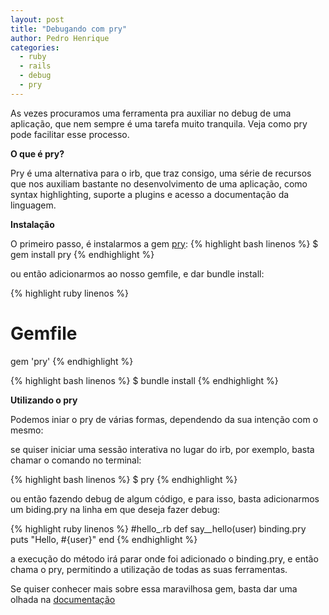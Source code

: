 ```yaml
---
layout: post
title: "Debugando com pry"
author: Pedro Henrique
categories:
  - ruby
  - rails
  - debug
  - pry
---
```


As vezes procuramos uma ferramenta pra auxiliar no debug de uma aplicação,
que nem sempre é uma tarefa muito tranquila. Veja como pry pode facilitar
esse processo.
<!--more-->
**O que é pry?**

Pry é uma alternativa para o irb, que traz consigo, uma série de recursos
que nos auxiliam bastante no desenvolvimento de uma aplicação, como syntax
highlighting, suporte a plugins e acesso a documentação da linguagem.

**Instalação**

O primeiro passo, é instalarmos a gem [pry](https://github.com/pry/pry):
{% highlight bash linenos %}
  $ gem install pry
{% endhighlight %}

ou então adicionarmos ao nosso gemfile, e dar bundle install:

{% highlight ruby linenos %}
  # Gemfile
  gem 'pry'
{% endhighlight %}

{% highlight bash linenos %}
  $ bundle install
{% endhighlight %}

**Utilizando o pry**

Podemos iniar o pry de várias formas, dependendo da sua intenção com o mesmo:

se quiser iniciar uma sessão interativa no lugar do irb, por exemplo, basta
chamar o comando no terminal:

{% highlight bash linenos %}
  $ pry
{% endhighlight %}

ou então fazendo debug de algum código, e para isso, basta adicionarmos um
biding.pry na linha em que deseja fazer debug:

{% highlight ruby linenos %}
  #hello_.rb
  def say__hello(user)
    binding.pry
    puts "Hello, #{user}"
  end
 {% endhighlight %}

 a execução do método irá parar onde foi adicionado o binding.pry, e então chama o pry,
 permitindo a utilização de todas as suas ferramentas.

 Se quiser conhecer mais sobre essa maravilhosa gem, basta dar uma olhada na [documentação](https://github.com/pry/pry/wiki)

